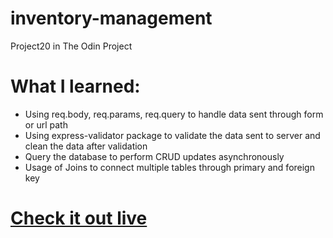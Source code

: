 # inventory-management
Project20 in The Odin Project

# What I learned:
- Using req.body, req.params, req.query to handle data sent through form or url path
- Using express-validator package to validate the data sent to server and clean the data after validation
- Query the database to perform CRUD updates asynchronously
- Usage of Joins to connect multiple tables through primary and foreign key

# [Check it out live](https://inventory-management-vlpo.onrender.com)